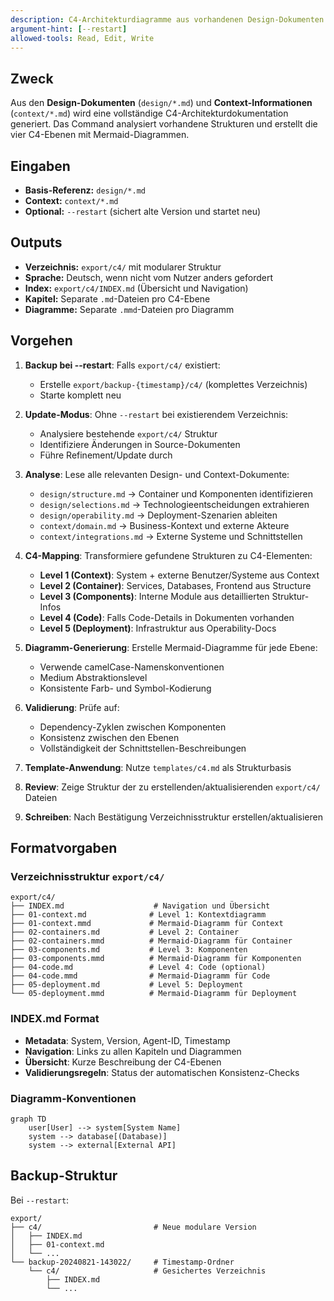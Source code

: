 ```yaml
---
description: C4-Architekturdiagramme aus vorhandenen Design-Dokumenten generieren
argument-hint: [--restart]
allowed-tools: Read, Edit, Write
---
```


## Zweck
Aus den **Design-Dokumenten** (`design/*.md`) und **Context-Informationen** (`context/*.md`) wird eine vollständige C4-Architekturdokumentation generiert. Das Command analysiert vorhandene Strukturen und erstellt die vier C4-Ebenen mit Mermaid-Diagrammen.

## Eingaben
- **Basis-Referenz:** `design/*.md`
- **Context:** `context/*.md`
- **Optional:** `--restart` (sichert alte Version und startet neu)

## Outputs
- **Verzeichnis:** `export/c4/` mit modularer Struktur
- **Sprache:** Deutsch, wenn nicht vom Nutzer anders gefordert
- **Index:** `export/c4/INDEX.md` (Übersicht und Navigation)
- **Kapitel:** Separate `.md`-Dateien pro C4-Ebene
- **Diagramme:** Separate `.mmd`-Dateien pro Diagramm

## Vorgehen
1) **Backup bei --restart**: Falls `export/c4/` existiert:
   - Erstelle `export/backup-{timestamp}/c4/` (komplettes Verzeichnis)
   - Starte komplett neu

2) **Update-Modus**: Ohne `--restart` bei existierendem Verzeichnis:
   - Analysiere bestehende `export/c4/` Struktur
   - Identifiziere Änderungen in Source-Dokumenten
   - Führe Refinement/Update durch

3) **Analyse**: Lese alle relevanten Design- und Context-Dokumente:
   - `design/structure.md` → Container und Komponenten identifizieren
   - `design/selections.md` → Technologieentscheidungen extrahieren  
   - `design/operability.md` → Deployment-Szenarien ableiten
   - `context/domain.md` → Business-Kontext und externe Akteure
   - `context/integrations.md` → Externe Systeme und Schnittstellen

4) **C4-Mapping**: Transformiere gefundene Strukturen zu C4-Elementen:
   - **Level 1 (Context)**: System + externe Benutzer/Systeme aus Context
   - **Level 2 (Container)**: Services, Databases, Frontend aus Structure
   - **Level 3 (Components)**: Interne Module aus detaillierten Struktur-Infos
   - **Level 4 (Code)**: Falls Code-Details in Dokumenten vorhanden
   - **Level 5 (Deployment)**: Infrastruktur aus Operability-Docs

5) **Diagramm-Generierung**: Erstelle Mermaid-Diagramme für jede Ebene:
   - Verwende camelCase-Namenskonventionen  
   - Medium Abstraktionslevel
   - Konsistente Farb- und Symbol-Kodierung

6) **Validierung**: Prüfe auf:
   - Dependency-Zyklen zwischen Komponenten
   - Konsistenz zwischen den Ebenen
   - Vollständigkeit der Schnittstellen-Beschreibungen

7) **Template-Anwendung**: Nutze `templates/c4.md` als Strukturbasis

8) **Review**: Zeige Struktur der zu erstellenden/aktualisierenden `export/c4/` Dateien

9) **Schreiben**: Nach Bestätigung Verzeichnisstruktur erstellen/aktualisieren

## Formatvorgaben
### Verzeichnisstruktur `export/c4/`
```
export/c4/
├── INDEX.md                    # Navigation und Übersicht
├── 01-context.md              # Level 1: Kontextdiagramm
├── 01-context.mmd             # Mermaid-Diagramm für Context
├── 02-containers.md           # Level 2: Container
├── 02-containers.mmd          # Mermaid-Diagramm für Container
├── 03-components.md           # Level 3: Komponenten
├── 03-components.mmd          # Mermaid-Diagramm für Komponenten
├── 04-code.md                 # Level 4: Code (optional)
├── 04-code.mmd                # Mermaid-Diagramm für Code
├── 05-deployment.md           # Level 5: Deployment
└── 05-deployment.mmd          # Mermaid-Diagramm für Deployment
```

### INDEX.md Format
- **Metadata**: System, Version, Agent-ID, Timestamp
- **Navigation**: Links zu allen Kapiteln und Diagrammen
- **Übersicht**: Kurze Beschreibung der C4-Ebenen
- **Validierungsregeln**: Status der automatischen Konsistenz-Checks

### Diagramm-Konventionen
```mermaid
graph TD
    user[User] --> system[System Name]
    system --> database[(Database)]
    system --> external[External API]
```

## Backup-Struktur
Bei `--restart`:
```
export/
├── c4/                         # Neue modulare Version
│   ├── INDEX.md
│   ├── 01-context.md
│   └── ...
└── backup-20240821-143022/     # Timestamp-Ordner
    └── c4/                     # Gesichertes Verzeichnis
        ├── INDEX.md
        └── ...
```
